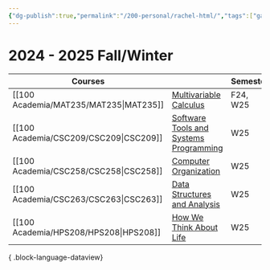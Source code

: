 ```yaml
---
{"dg-publish":true,"permalink":"/200-personal/rachel-html/","tags":["gardenEntry","gardenEntry","gardenEntry","gardenEntry","gardenEntry","gardenEntry","gardenEntry","gardenEntry"],"created":"2023-10-17T16:57:36.000-04:00","updated":"2025-01-22T00:00:39.171-05:00"}
---
```



# 2024 - 2025 Fall/Winter

| Courses                                   |                                                                                | Semester |
| ----------------------------------------- | ------------------------------------------------------------------------------ | -------- |
| [[100 Academia/MAT235/MAT235\|MAT235]] | [Multivariable Calculus](https://q.utoronto.ca/courses/359663)                 | F24, W25 |
| [[100 Academia/CSC209/CSC209\|CSC209]] | [Software Tools and Systems Programming](https://q.utoronto.ca/courses/387199) | W25      |
| [[100 Academia/CSC258/CSC258\|CSC258]] | [Computer Organization](https://q.utoronto.ca/courses/379878/modules)          | W25      |
| [[100 Academia/CSC263/CSC263\|CSC263]] | [Data Structures and Analysis](https://q.utoronto.ca/courses/379913/modules)   | W25      |
| [[100 Academia/HPS208/HPS208\|HPS208]] | [How We Think About Life](https://q.utoronto.ca/courses/372787)                | W25      |

{ .block-language-dataview}
